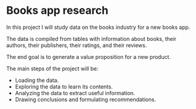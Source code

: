# Books app research

In this project I will study data on the books industry for a new books app.

The data is compiled from tables with information about books, their authors, their publishers, their ratings, and their reviews.

The end goal is to generate a value proposition for a new product.

The main steps of the project will be:
- Loading the data.
- Exploring the data to learn its contents.
- Analyzing the data to extract useful information.
- Drawing conclusions and formulating recommendations.
